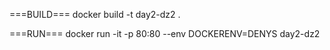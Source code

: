 ===BUILD===
docker build -t day2-dz2 .


===RUN===
docker run -it -p 80:80 --env DOCKERENV=DENYS day2-dz2